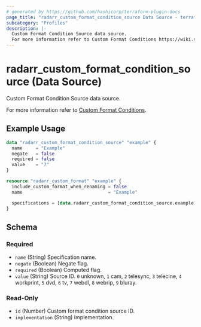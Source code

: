 ```yaml
---
# generated by https://github.com/hashicorp/terraform-plugin-docs
page_title: "radarr_custom_format_condition_source Data Source - terraform-provider-radarr"
subcategory: "Profiles"
description: |-
  Custom Format Condition Source data source.
  For more information refer to Custom Format Conditions https://wiki.servarr.com/radarr/settings#conditions.
---
```


# radarr_custom_format_condition_source (Data Source)

<!-- subcategory:Profiles --> Custom Format Condition Source data source.
For more information refer to [Custom Format Conditions](https://wiki.servarr.com/radarr/settings#conditions).

## Example Usage

```terraform
data "radarr_custom_format_condition_source" "example" {
  name     = "Example"
  negate   = false
  required = false
  value    = "7"
}

resource "radarr_custom_format" "example" {
  include_custom_format_when_renaming = false
  name                                = "Example"

  specifications = [data.radarr_custom_format_condition_source.example]
}
```

<!-- schema generated by tfplugindocs -->
## Schema

### Required

- `name` (String) Specification name.
- `negate` (Boolean) Negate flag.
- `required` (Boolean) Computed flag.
- `value` (String) Source ID. `0` unknown, `1` cam, `2` telesync, `3` telecine, `4` workprint, `5` dvd, `6` tv, `7` webdl, `8` webrip, `9` bluray.

### Read-Only

- `id` (Number) Custom format condition source ID.
- `implementation` (String) Implementation.


